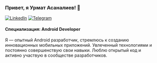 ### Привет, я Урмат Асаналиев! 👋

<script src="https://platform.linkedin.com/badges/js/profile.js" async defer type="text/javascript"></script>
[![LinkedIn](https://img.shields.io/badge/LinkedIn-urmatasanaliev-blue)](https://www.linkedin.com/in/urmatasanaliev)
[![Telegram](https://img.shields.io/badge/Telegram-@urmat_asanaliev-blue)](https://t.me/urmat_asanaliev)

#### Специализация: Android Developer

Я — опытный Android разработчик, стремлюсь к созданию инновационных мобильных приложений. Увлеченный технологиями и постоянно совершенствую свои навыки. Люблю открытый код и активно участвую в сообществе разработчиков.


<!--
**UrmatAsanaliev/UrmatAsanaliev** is a ✨ _special_ ✨ repository because its `README.md` (this file) appears on your GitHub profile.

Here are some ideas to get you started:

- 🔭 I’m currently working on ...
- 🌱 I’m currently learning ...
- 👯 I’m looking to collaborate on ...
- 🤔 I’m looking for help with ...
- 💬 Ask me about ...
- 📫 How to reach me: ...
- 😄 Pronouns: ...
- ⚡ Fun fact: ...
-->

